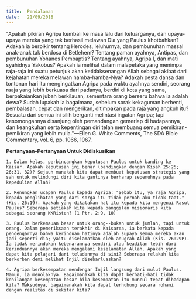```yaml
---
title:  Pendalaman
date:   21/09/2018
---
```


"Apakah pikiran Agripa kembali ke masa lalu dari keluarganya, dan upaya-upaya mereka yang tak berhasil melawan Dia yang Paulus khotbahkan? Adakah ia berpikir tentang Herodes, leluhurnya, dan pembunuhan massal anak-anak tak berdosa di Betlehem? Tentang paman ayahnya, Antipas, dan pembunuhan Yohanes Pembaptis? Tentang ayahnya, Agripa I, dan mati syahidnya Yakobus? Apakah ia melihat dalam malapetaka yang menimpa raja-raja ini suatu petunjuk akan ketidaksenangan Allah sebagai akibat dari kejahatan mereka melawan hamba-hamba-Nya? Adakah pesta dansa dan tontonan hari itu mengingatkan Agripa pada waktu ayahnya sendiri, seorang raaja yang lebih berkuasa dari padanya, berdiri di kota yang sama, berpakaiankan jubah berkilauan, sementara orang berseru bahwa ia adalah dewa? Sudah lupakah ia bagaimana, sebelum sorak kekaguman berhenti, pembalasan, cepat dan mengerikan, ditimpakan pada raja yang angkuh itu? Sesuatu dari semua ini silih berganti melintasi ingatan Agripa; tapi kesomongannya disanjung oleh pemandangan gemerlap di hadapannya, dan keangkuhan serta kepentingan diri telah membuang semua pemikiran-pemikiran yang lebih mulia."—Ellen G. White Comments, The SDA Bible Commentary, vol. 6, pp. 1066, 1067.

**Pertanyaan-Pertanyaan Untuk Didiskusikan**

`1.	Dalam kelas, perbincangkan keputusan Paulus untuk banding ke Kaisar. Apakah keputusan ini benar (bandingkan dengan Kisah 25:25; 26:31, 32)? Sejauh manakah kita dapat membuat keputusan strategis yang sah untuk melindungi diri kita gantinya berharap sepenuhnya pada kepedulian Allah?`  

`2.	Renungkan ucapan Paulus kepada Agripa: "Sebab itu, ya raja Agripa, kepada penglihatan yang dari sorga itu tidak pernah aku tidak taat." (Kis. 26:19). Apakah yang dikatakan hal itu kepada kita mengenai Rasul Paulus? Seberapa setiakah kita kepada panggilan misionaris kita sebagai seorang KKRisten? (1 Ptr. 2:9, 10)`

`3.	Paulus berkemauan besar untuk orang--bukan untuk jumlah, tapi untuk orang. Dalam pemeriksaan terakhir di Kaisarea, ia berkata kepada pendengarnya bahwa kerinduan hatinya adalah supaya semua mereka akan jadi seperti dia; yaitu diselamatkan oleh anugrah Allah (Kis. 26:29P). Ia tidak merindukan kebenarannya sendiri atau keadilan lebih dari kerinduannya akan mereka mengalami keselamatan Allah. Apakah yang dapat kita pelajari dari teladannya di sini? Seberapa relakah kita berkorban demi melihat Injil disebarluaskan?`

`4.	Agripa berkesempatan mendengar Injil langsung dari mulut Paulus. Namun, ia menolaknya. Bagaimanakah kita dapat berhati-hati tidak kehilangan kesempatan besar bila kesempatan itu muncul tepat dihadapan kita? Maksudnya, bagaimanakah kita dapat terhubung secara rohani dengan realitas di sekitar kita?`